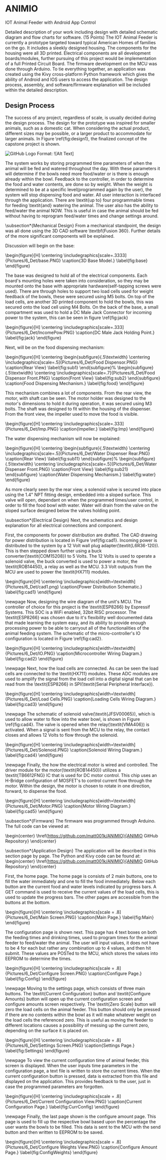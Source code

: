 # ANIMIO
IOT Animal Feeder with Android App Control

Detailed description of your work including design with detailed schematic diagram and flow charts for software. (15 Points)
The IOT Animal Feeder is currently a prototype targeted toward typical American Homes of families on the go. It includes a sleekly designed housing. The components for the housing were all 3D printed. Electrical components are all development boards/modules, further pursuing of this project would be implementation of a full Printed Circuit Board. The firmware development on the MCU was done through Arduino. To tie everything together, an application was created using the Kivy cross-platform Python framework which gives the ability of Android and IOS users to access the application. The design process, assembly, and software/firmware explanation will be included within the detailed description.

## Design Process
The success of any project, regardless of scale, is usually decided during the design process. The design for the prototype was inspired for smaller animals, such as a domestic cat. When considering the actual product, different sizes may be possible, or a larger product to accommodate for larger animals. In Figure \ref{fig:design1}, the finalized concept of the capstone project is shown. 

![GitHub Logo](/images/design2.jpg)
Format: ![Alt Text]


The system works by storing programmed time parameters of when the animal will be fed and watered throughout the day. With these parameters it will determine if the bowls need more food/water or is there is enough already within the bowl. Feedback to the controller, in order to determine the food and water contents, are done so by weight. When the weight is determined to be at a specific level(programmed again by the user), the system will stop dispensing food and water. All user interaction is interfaced through the application. There are \textit{up to} four programmable times for feeding \textit{and} watering the animal. The user also has the ability to feed/water the animal NOW. This is useful in case the animal should be fed without having to reprogram feed/water times and change settings around. 

\subsection*{Mechanical Design}
From a mechanical standpoint, the design was all done using the 3D CAD software \textbf{Fusion 360}. Further details of the more significant components will be explained. 

Discussion will begin on the base:

\begin{figure}[H]
\centering
\includegraphics[scale=.3333]{Pictures/6_Det/base.PNG}
\caption{3D Base Model.}
\label{fig:base}
\end{figure}

The base was designed to hold all of the electrical components. Each board's mounting holes were taken into consideration, so they may be mounted onto the base with appropriate hardware(self-tapping screws were used). There are through holes to support two load cells used for weight feedback of the bowls, these were secured using M5 bolts. On top of the load cells, are another 3D printed component to hold the bowls, this was secured onto the load cell using M4 Bolts. On the back of the base, a small compartment was used to hold a DC Male Jack Connector for incoming power to the system, this can be seen in figure \ref{fig:jack}

\begin{figure}[H]
\centering
\includegraphics[scale=.333]{Pictures/6_Det/IncomePow.PNG}
\caption{DC Male Jack Holding Point.}
\label{fig:jack}
\end{figure}

Next, will be on the food dispensing mechanism:

\begin{figure}[H]
\centering
\begin{subfigure}{.5\textwidth}
  \centering
  \includegraphics[scale=.5]{Pictures/6_Det/Food Dispensor.PNG}
  \caption{Rear View}
  \label{fig:sub1}
\end{subfigure}%
\begin{subfigure}{.5\textwidth}
  \centering
  \includegraphics[scale=.7]{Pictures/6_Det/Food Dispensor Front.PNG}
  \caption{Front View}
  \label{fig:sub2}
\end{subfigure}
\caption{Food Dispensing Mechanism.}
\label{fig:food}
\end{figure}

This mechanism combines a lot of components. From the rear view, the motor, with shaft can be seen. The motor holder was designed to the motor's dimensions to hold it during operation, it was secured using M3 bolts. The shaft was designed to fit within the housing of the dispenser. From the front view, the impeller used to move the food is visible.

\begin{figure}[H]
\centering
\includegraphics[scale=.333]{Pictures/6_Det/Imp.PNG}
\caption{Impeller.}
\label{fig:Imp}
\end{figure}

The water dispensing mechanism will now be explained:

\begin{figure}[H]
\centering
\begin{subfigure}{.5\textwidth}
  \centering
  \includegraphics[scale=.5]{Pictures/6_Det/Water Dispenser Rear.PNG}
  \caption{Rear View}
  \label{fig:sub11}
\end{subfigure}%
\begin{subfigure}{.5\textwidth}
  \centering
  \includegraphics[scale=.5]{Pictures/6_Det/Water Dispenser Front.PNG}
    \caption{Front View}
  \label{fig:sub21}
\end{subfigure}
\caption{Water Dispensing Mechanism.}
\label{fig:water}
\end{figure}

As more clearly seen by the rear view, a solenoid valve is secured into place using the 1.4" NPT fitting design, embedded into a sloped surface. This valve will open, dependant on when the programmed times/user control, in order to fill the food bowl with water. Water will drain from the valve on the sloped surface designed below the valves holding point. 

\subsection*{Electrical Design}
Next, the schematics and design explanation for all electrical connections and component. 

First, the components for power distribution are drafted. The CAD drawing for power distribution is located in Figure \ref{fig:cad1}. Incoming power is distributed to the system by a 12 Volt wall plug adapter(\textit{L6R36-120}). This is then stepped down further using a buck converter(\textit{COM15208}) to 5 Volts. The 12 Volts is used to operate a solenoid valve, the buck converted is used to power a motor, the \textit{ROB14450}, a relay as well as the MCU. 3.3 Volt outputs from the MCU are used to power the \textit{HX711} modules. 

\begin{figure}[H]
\centering
\includegraphics[width=\textwidth]{Pictures/6_Det/cad1.png}
\caption{Power Distribution Schematic.}
\label{fig:cad1}
\end{figure}

\newpage
Now, designing the wire diagram of the unit's MCU. The controller of choice for this project is the \textit{ESP8266} by Espressif Systems. This SOC is a WiFi enabled, 32bit RISC processor. The \textit{ESP8266} was chosen due to it's flexibility well documented data that made learning the system easy, and its ability to provide enough processing power to be able to carryout all of the functionalities of the animal feeding system. The schematic of the micro-controller's IO configuration is located in Figure \ref{fig:cad2}.

\begin{figure}[H]
\centering
\includegraphics[width=\textwidth]{Pictures/6_Det/IO.PNG}
\caption{Microcontroller Wiring Diagram.}
\label{fig:cad2}
\end{figure}

\newpage
Next, how the load cells are connected. As can be seen the load cells are connected to the \textit{HX711} modules. These ADC modules are used to amplify the signal from the load cell into a digital signal that can be read from the \textit{ESP8266} in SPI(\textit{Serial Peripheral Interface}).

\begin{figure}[H]
\centering
\includegraphics[width=\textwidth]{Pictures/6_Det/Load Cells.PNG}
\caption{Loading Cells Wiring Diagram.}
\label{fig:cad3}
\end{figure}

\newpage
The schematic of solenoid valve(\textit{JFSV00065}), which is used to allow water to flow into the water bowl, is shown in Figure \ref{fig:cad4}. The valve is opened when the relay(\textit{VMA406}) is activated. When a signal is sent from the MCU to the relay, the contact closes and allows 12 Volts to flow through the solenoid. 

\begin{figure}[H]
\centering
\includegraphics[width=\textwidth]{Pictures/6_Det/Solenoid.PNG}
\caption{Solenoid Wiring Diagram.}
\label{fig:cad4}
\end{figure}

\newpage
Finally, the how the electrical motor is wired and controlled. The driver module for the motor(\textit{ROB14450}) utilizes a \textit{TB6612FNG} IC that is used for DC motor control. This chip uses an H-Bridge configuration of MOSFET's to control current flow through the motor. Within the design, the motor is chosen to rotate in one direction, forward, to dispense the food. 

\begin{figure}[H]
\centering
\includegraphics[width=\textwidth]{Pictures/6_Det/Motor.PNG}
\caption{Motor Wiring Diagram.}
\label{fig:cad5}
\end{figure}

\subsection*{Firmware}
The firmware was programmed through Arduino. The full code can be viewed at:

\begin{center}
\href{https://github.com/matt001k/ANIMIO}{ANIMIO GitHub Repository}
 \end{center}
 
\subsection*{Application Design}
The application will be described in this section page by page. The Python and Kivy code can be found at:
\begin{center}
\href{https://github.com/matt001k/ANIMIO}{ANIMIO GitHub Repository}
\end{center}

First, the home page. The home page is consists of 2 main buttons, one to fill the water immediately and one to fill the food immediately. Below each button are the current food and water levels indicated by progress bars. A GET command is used to receive the current values of the load cells, this is used to update the progress bars. The other pages are accessible from the buttons at the bottom.

\begin{figure}[H]
\centering
\includegraphics[scale = .8]{Pictures/6_Det/Main Screen.PNG}
\caption{Main Page.}
\label{fig:Main}
\end{figure}

The configuration page is shown next. This page has 4 text boxes on both the feeding times and drinking times, used to program times for the animal feeder to feed/water the animal. The user will input values, it does not have to be 4 for each but rather any combination up to 4 values, and then hit submit. These values are POSTed to the MCU, which stores the values into EEPROM to determine the times. 

\begin{figure}[H]
\centering
\includegraphics[scale = .8]{Pictures/6_Det/Configure Screen.PNG}
\caption{Configure Page.}
\label{fig:Config}
\end{figure}

\newpage
Moving to the settings page, which consists of three main buttons. The \textit{Current Configuration} button and \textit{Configure Amounts} button will open up the current configuration screen and configure amounts screen respectively. The \textit{Zero Scale} button will zero the load cells on the animal feeder. This button should only be pressed if there are no contents within the bowl as it will make whatever weight on the load cells the referenced zero. This is useful as moving the feeder to different locations causes a possibility of messing up the current zero, depending on the surface it is placed on.

\begin{figure}[H]
\centering
\includegraphics[scale = .8]{Pictures/6_Det/Settings Screen.PNG}
\caption{Settings Page.}
\label{fig:Settings}
\end{figure}

\newpage
To view the current configuration time of animal feeder, this screen is displayed. When the user inputs time parameters in the configuration page, a text file is written to store the current times. When the current configuration button is pressed, data is extracted from this file and displayed on the application. This provides feedback to the user, just in case the programmed parameters are forgotten.

\begin{figure}[H]
\centering
\includegraphics[scale = .8]{Pictures/6_Det/Current Configuration View.PNG}
\caption{Current Configuration Page.}
\label{fig:CurrConfig}
\end{figure}

\newpage
Finally, the last page shown is the configure amount page. This page is used to fill up the respective bowl based upon the percentage the user wants the bowls to be filled. This data is sent to the MCU with the send button and then written to EEPROM to be saved.

\begin{figure}[H]
\centering
\includegraphics[scale = .8]{Pictures/6_Det/Configure Weights View.PNG}
\caption{Configure Amount Page.}
\label{fig:ConfigWeights}
\end{figure}
